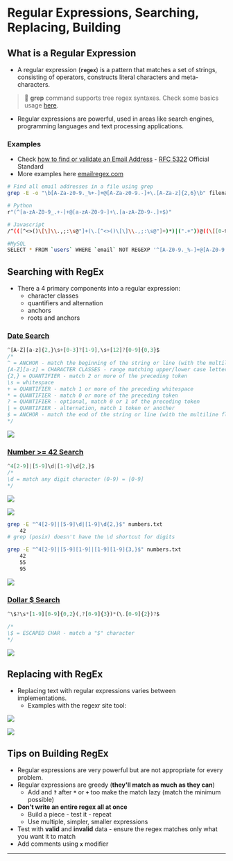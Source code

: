 # Regular Expressions, Searching, Replacing, Building

## What is a Regular Expression

- A regular expression (**`regex`**) is a pattern that matches a set of strings, consisting of operators, constructs literal characters and meta-characters.

> 📌 **grep** command supports tree regex syntaxes. Check some basics usage [here](https://linuxize.com/post/regular-expressions-in-grep/).

- Regular expressions are powerful, used in areas like search engines, programming languages and text processing applications.

### Examples

- Check [how to find or validate an Email Address](https://www.regular-expressions.info/email.html) - [RFC 5322](https://www.ietf.org/rfc/rfc5322.txt) Official Standard
- More examples here [emailregex.com](https://emailregex.com/)

```bash
# Find all email addresses in a file using grep
grep -E -o "\b[A-Za-z0-9._%+-]+@[A-Za-z0-9.-]+\.[A-Za-z]{2,6}\b" filename.txt

# Python
r"(^[a-zA-Z0-9_.+-]+@[a-zA-Z0-9-]+\.[a-zA-Z0-9-.]+$)"

# Javascript
/^(([^<>()\[\]\\.,;:\s@"]+(\.[^<>()\[\]\\.,;:\s@"]+)*)|(".+"))@((\[[0-9]{1,3}\.[0-9]{1,3}\.[0-9]{1,3}\.[0-9]{1,3}])|(([a-zA-Z\-0-9]+\.)+[a-zA-Z]{2,}))$/

#MySQL
SELECT * FROM `users` WHERE `email` NOT REGEXP '^[A-Z0-9._%-]+@[A-Z0-9.-]+\.[A-Z]{2,4}$';
```

## Searching with RegEx

- There a 4 primary components into a regular expression:
  - character classes
  - quantifiers and alternation
  - anchors
  - roots and anchors

### [Date Search](https://regexr.com/66ogg)

```javascript
^[A-Z][a-z]{2,}\s+[0-3]?[1-9],\s+[12]?[0-9]{0,3}$
/*
^ = ANCHOR - match the beginning of the string or line (with the multiline flag m)
[A-Z][a-z] = CHARACTER CLASSES - range matching upper/lower case letters
{2,} = QUANTIFIER - match 2 or more of the preceding token
\s = whitespace
+ = QUANTIFIER - match 1 or more of the preceding whitespace
* = QUANTIFIER - match 0 or more of the preceding token
? = QUANTIFIER - optional, match 0 or 1 of the preceding token
| = QUANTIFIER - alternation, match 1 token or another
$ = ANCHOR - match the end of the string or line (with the multiline flag m)
*/
```

![](.gitbook/assets/image-20221106121128550.png)

### [Number >= 42  Search](https://regexr.com/66ogj)

```javascript
^4[2-9]|[5-9]\d|[1-9]\d{2,}$
/*
\d = match any digit character (0-9) = [0-9]
*/
```

![](.gitbook/assets/image-20221106122654661.png)

![](.gitbook/assets/image-20221106123143626.png)

```bash
grep -E "^4[2-9]|[5-9]\d|[1-9]\d{2,}$" numbers.txt
	42
# grep (posix) doesn't have the \d shortcut for digits

grep -E "^4[2-9]|[5-9][1-9]|[1-9][1-9]{3,}$" numbers.txt
    42
    55
    95
```

![](.gitbook/assets/image-20221106133627116.png)

### [Dollar $ Search](https://regexr.com/66ogm)

```javascript
^\$?\s*[1-9][0-9]{0,2}(,?[0-9]{3})*(\.[0-9]{2})?$

/*
\$ = ESCAPED CHAR - match a "$" character
*/
```

![](.gitbook/assets/image-20221106123519496.png)

## Replacing with RegEx

- Replacing text with regular expressions varies between implementations.
  - Examples with the regexr site tool:

![](.gitbook/assets/image-20221106134143911.png)

![](.gitbook/assets/image-20221106134636112.png)

## Tips on Building RegEx

- Regular expressions are very powerful but are not appropriate for every problem.
- Regular expressions are greedy (**they'll match as much as they can**)
  - Add and **`?`** after **`*`** or **`+`** too make the match lazy (match the minimum possible)
- **Don't write an entire regex all at once**
  - Build a piece - test it - repeat
  - Use multiple, simpler, smaller expressions
- Test with **valid** and **invalid** data - ensure the regex matches only what you want it to match
- Add comments using **`x`** modifier

------


